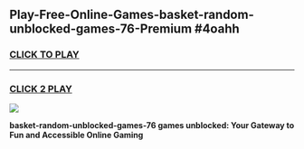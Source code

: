
## Play-Free-Online-Games-basket-random-unblocked-games-76-Premium #4oahh
<h3>
<a href="https://premium.freeplayer.one?title=basket-random-unblocked-games-76&ref=8M">CLICK TO PLAY</a></h3>
<hr>

<h3>
<a href="https://premium.freeplayer.one?title=basket-random-unblocked-games-76&ref=8M">CLICK 2 PLAY</a>
  
</h3>

<a href="https://premium.freeplayer.one?title=basket-random-unblocked-games-76&ref=8M"><img src="https://clearcache.store/games.png"></a>


**basket-random-unblocked-games-76 games unblocked: Your Gateway to Fun and Accessible Online Gaming**
